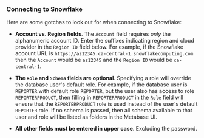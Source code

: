 ### Connecting to Snowflake

Here are some gotchas to look out for when connecting to Snowflake:

- **Account vs. Region fields**. The `Account` field requires _only_ the alphanumeric account ID. Enter the suffixes indicating region and cloud provider in the `Region ID` field below. For example, if the Snowflake account URL is `https://az12345.ca-central-1.snowflakecomputing.com` then the `Account` would be `az12345` and the `Region ID` would be `ca-central-1`. 

- **The `Role` and `Schema` fields are optional**. Specifying a role will override the database user's default role. For example, if the database user is `REPORTER` with default role `REPORTER`, but the user also has access to role `REPORTERPRODUCT`, then filling in `REPORTERPRODUCT` in the `Role` field will ensure that the `REPORTERPRODUCT` role is used instead of the user's default `REPORTER` role. If no schema is passed, then all schema available to that user and role will be listed as folders in the Metabase UI.

- **All other fields must be entered in upper case**. Excluding the password.
